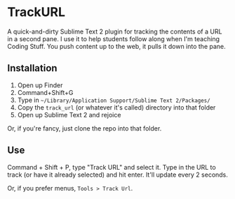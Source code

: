 # TrackURL

A quick-and-dirty Sublime Text 2 plugin for tracking the contents of a URL in a second pane. I use it to help students follow along when I'm teaching Coding Stuff. You push content up to the web, it pulls it down into the pane.

## Installation

1) Open up Finder
2) Command+Shift+G
3) Type in `~/Library/Application Support/Sublime Text 2/Packages/`
4) Copy the `track_url` (or whatever it's called) directory into that folder
5) Open up Sublime Text 2 and rejoice

Or, if you're fancy, just clone the repo into that folder.

## Use

Command + Shift + P, type "Track URL" and select it. Type in the URL to track (or have it already selected) and hit enter. It'll update every 2 seconds.

Or, if you prefer menus, `Tools > Track Url`.